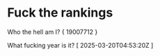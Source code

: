# Fuck the rankings

Who the hell am I?
{ 19007712 }

What fucking year is it?
[ 2025-03-20T04:53:20Z ]
